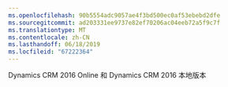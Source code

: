 ```yaml
---
ms.openlocfilehash: 90b5554adc9057ae4f3bd500ec0af53ebebd2dfe
ms.sourcegitcommit: ad203331ee9737e82ef70206ac04eeb72a5f9c7f
ms.translationtype: MT
ms.contentlocale: zh-CN
ms.lasthandoff: 06/18/2019
ms.locfileid: "67222364"
---
```

Dynamics CRM 2016 Online 和 Dynamics CRM 2016 本地版本